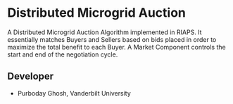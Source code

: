 # Distributed Microgrid Auction

A Distributed Microgrid Auction Algorithm implemented in RIAPS. It essentially matches Buyers and Sellers based on bids placed in order to maximize the total benefit to each Buyer. A Market Component controls the start and end of the negotiation cycle.

## Developer

- Purboday Ghosh, Vanderbilt University
